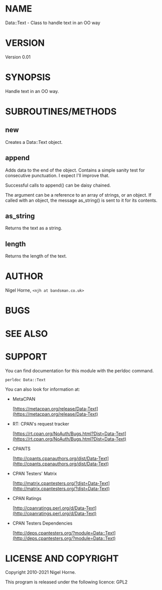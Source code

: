 # NAME

Data::Text - Class to handle text in an OO way

# VERSION

Version 0.01

# SYNOPSIS

Handle text in an OO way.

# SUBROUTINES/METHODS

## new

Creates a Data::Text object.

## append

Adds data to the end of the object.
Contains a simple sanity test for consecutive punctuation.
I expect I'll improve that.

Successful calls to append() can be daisy chained.

The argument can be a reference to an array of strings, or an object.
If called with an object, the message as\_string() is sent to it for its contents.

## as\_string

Returns the text as a string.

## length

Returns the length of the text.

# AUTHOR

Nigel Horne, `<njh at bandsman.co.uk>`

# BUGS

# SEE ALSO

# SUPPORT

You can find documentation for this module with the perldoc command.

    perldoc Data::Text

You can also look for information at:

- MetaCPAN

    [https://metacpan.org/release/Data-Text](https://metacpan.org/release/Data-Text)

- RT: CPAN's request tracker

    [https://rt.cpan.org/NoAuth/Bugs.html?Dist=Data-Text](https://rt.cpan.org/NoAuth/Bugs.html?Dist=Data-Text)

- CPANTS

    [http://cpants.cpanauthors.org/dist/Data-Text](http://cpants.cpanauthors.org/dist/Data-Text)

- CPAN Testers' Matrix

    [http://matrix.cpantesters.org/?dist=Data-Text](http://matrix.cpantesters.org/?dist=Data-Text)

- CPAN Ratings

    [http://cpanratings.perl.org/d/Data-Text](http://cpanratings.perl.org/d/Data-Text)

- CPAN Testers Dependencies

    [http://deps.cpantesters.org/?module=Data::Text](http://deps.cpantesters.org/?module=Data::Text)

# LICENSE AND COPYRIGHT

Copyright 2010-2021 Nigel Horne.

This program is released under the following licence: GPL2
